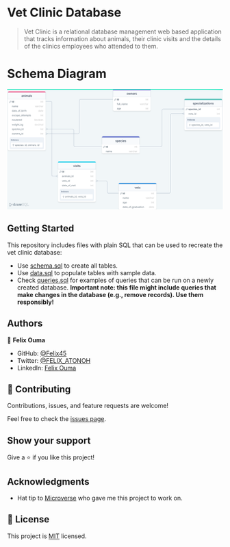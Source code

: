 # Vet Clinic Database

> Vet Clinic is a relational database management web based application that tracks information about animals, their clinic visits and the details of the clinics employees who attended to them.


# Schema Diagram

![](images/shema_erd.png)


## Getting Started

This repository includes files with plain SQL that can be used to recreate the vet clinic database:

- Use [schema.sql](./schema.sql) to create all tables.
- Use [data.sql](./data.sql) to populate tables with sample data.
- Check [queries.sql](./queries.sql) for examples of queries that can be run on a newly created database. **Important note: this file might include queries that make changes in the database (e.g., remove records). Use them responsibly!**


## Authors

👤 **Felix Ouma**

- GitHub: [@Felix45](https://github.com/felix45)
- Twitter: [@FELIX_ATONOH](https://twitter.com/FELIX_ATONOH)
- LinkedIn: [Felix Ouma](https://linkedin.com/in/felix-ouma)

## 🤝 Contributing

Contributions, issues, and feature requests are welcome!

Feel free to check the [issues page](https://github.com/felix45/vetclinic/issues/).

## Show your support

Give a ⭐️ if you like this project!

## Acknowledgments

- Hat tip to [Microverse](http://microverse.org) who gave me this project to work on.

## 📝 License

This project is [MIT](./LICENSE) licensed.
